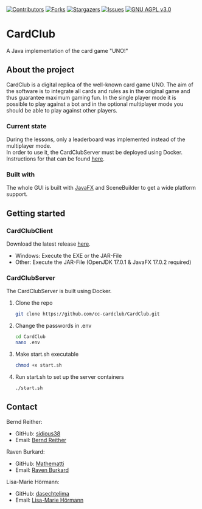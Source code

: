 [![Contributors][contributors-shield]][contributors-url]
[![Forks][forks-shield]][forks-url]
[![Stargazers][stars-shield]][stars-url]
[![Issues][issues-shield]][issues-url]
[![GNU AGPL v3.0][license-shield]][license-url]

# CardClub

A Java implementation of the card game "UNO!"



## About the project

CardClub is a digital replica of the well-known card game UNO. 
The aim of the software is to integrate all cards and rules as in the original game and thus guarantee maximum gaming fun.
In the single player mode it is possible to play against a bot and in the optional multiplayer mode you should be able to play against other players.

### Current state
During the lessons, only a leaderboard was implemented instead of the multiplayer mode.<br>
In order to use it, the CardClubServer must be deployed using Docker. 
Instructions for that can be found [here](https://github.com/cc-cardclub/CardClub#cardclubserver).


### Built with

The whole GUI is built with [JavaFX](https://openjfx.io/) and SceneBuilder to get a wide platform support.


## Getting started
### CardClubClient
Download the latest release [here](https://github.com/cc-cardclub/CardClub/releases).
 * Windows: Execute the EXE or the JAR-File
 * Other: Execute the JAR-File (OpenJDK 17.0.1 & JavaFX 17.0.2 required)
### CardClubServer
The CardClubServer is built using Docker.

1. Clone the repo 

   ```sh
   git clone https://github.com/cc-cardclub/CardClub.git
   ```
2. Change the passwords in .env

   ```sh
   cd CardClub
   nano .env
   ```
3. Make start.sh executable

   ```sh
   chmod +x start.sh
   ```
4. Run start.sh to set up the server containers

   ```sh
   ./start.sh
   ```

## Contact

Bernd Reither:

- GitHub: [sidious38](https://github.com/sidious38)
- Email: [Bernd Reither](mailto:bernd.reither@htl.rennweg.at)



Raven Burkard:

- GitHub: [Mathematti](https://github.com/Mathematti)
- Email: [Raven Burkard](mailto:raven.burkard@gmail.com)



Lisa-Marie Hörmann:

- GitHub: [dasechtelima](https://github.com/dasechtelima)
- Email: [Lisa-Marie Hörmann](mailto:lisa-marie.hoermann@htl.rennweg.at)



<!-- MARKDOWN LINKS & IMAGES -->
<!-- https://www.markdownguide.org/basic-syntax/#reference-style-links -->
[contributors-shield]: https://img.shields.io/github/contributors/cc-cardclub/CardClub?style=for-the-badge
[contributors-url]: https://github.com/cc-cardclub/CardClub/graphs/contributors
[forks-shield]: https://img.shields.io/github/forks/cc-cardclub/CardClub?style=for-the-badge
[forks-url]: https://github.com/cc-cardclub/CardClub/network/members
[stars-shield]: https://img.shields.io/github/stars/cc-cardclub/CardClub?style=for-the-badge
[stars-url]: https://github.com/cc-cardclub/CardClub/stargazers
[issues-shield]: https://img.shields.io/github/issues/cc-cardclub/CardClub?style=for-the-badge
[issues-url]: https://github.com/cc-cardclub/CardClub/issues
[license-shield]: https://img.shields.io/github/license/cc-cardclub/CardClub?style=for-the-badge
[license-url]: https://github.com/cc-cardclub/CardClub/blob/master/LICENSE